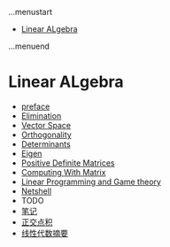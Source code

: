 ...menustart

 - [Linear ALgebra](#bd8cfe5912b0bee7fd7d191afedf8995)

...menuend


<h2 id="bd8cfe5912b0bee7fd7d191afedf8995"></h2>

# Linear ALgebra

 - [preface](https://github.com/mebusy/notes/blob/master/dev_notes/LinearAlgebra_preface.md) 
 - [Elimination](https://github.com/mebusy/notes/blob/master/dev_notes/LinearAlgebra_MatricesandGaussianElimination.md)  
 - [Vector Space](https://github.com/mebusy/notes/blob/master/dev_notes/LinearAlgebra_VectorSpace.md)  
 - [Orthogonality](https://github.com/mebusy/notes/blob/master/dev_notes/LinearAlgebra_Orthogonality.md)
 - [Determinants](https://github.com/mebusy/notes/blob/master/dev_notes/LinearAlgebra_Determinants.md) 
 - [Eigen](https://github.com/mebusy/notes/blob/master/dev_notes/LinearAlgebra_Eigen.md)  
 - [Positive Definite Matrices](https://github.com/mebusy/notes/blob/master/dev_notes/LinearAlgebra_PositiveDefiniteMatrices.md)
 - [Computing With Matrix](https://github.com/mebusy/notes/blob/master/dev_notes/LinearAlgebra_Computing_With_Matrix.md)
 - [Linear Programming and Game theory](https://github.com/mebusy/notes/blob/master/dev_notes/LinearAlgebra_Linear_Programming_and_Game_theory.md)
 - [Netshell](https://github.com/mebusy/notes/blob/master/dev_notes/LinearAlgebra_Netshell.md)  
 - TODO
 - [笔记](https://github.com/mebusy/notes/blob/master/dev_notes/LA_keynote.md) 
 - [正交点积](http://htmlpreview.github.io/?https://github.com/mebusy/notes/blob/master/md/MIG_%E6%AD%A3%E4%BA%A4%E8%BF%90%E7%AE%97%E7%AC%A6%E5%92%8C%E6%AD%A3%E4%BA%A4%E7%82%B9%E7%A7%AF.html) 
 - [线性代数摘要](https://github.com/mebusy/notes/blob/master/dev_notes/LinearAlgebra.md) 
